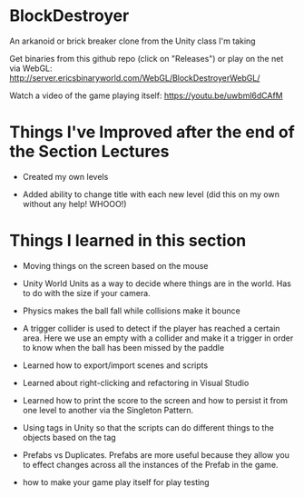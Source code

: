 # BlockDestroyer
An arkanoid or brick breaker clone from the Unity class I'm taking

Get binaries from this github repo (click on "Releases") or play on the net via WebGL: http://server.ericsbinaryworld.com/WebGL/BlockDestroyerWebGL/

Watch a video of the game playing itself: https://youtu.be/uwbml6dCAfM

# Things I've Improved after the end of the Section Lectures
 - Created my own levels

 - Added ability to change title with each new level (did this on my own without any help! WHOOO!)

# Things I learned in this section

 - Moving things on the screen based on the mouse

 - Unity World Units as a way to decide where things are in the world. Has to do with the size if your camera.

 - Physics makes the ball fall while collisions make it bounce

 - A trigger collider is used to detect if the player has reached a certain area. Here we use an empty with a collider and make it a trigger in order to know when the ball has been missed by the paddle

 - Learned how to export/import scenes and scripts

 - Learned about right-clicking and refactoring in Visual Studio

 - Learned how to print the score to the screen and how to persist it from one level to another via the Singleton Pattern.

 - Using tags in Unity so that the scripts can do different things to the objects based on the tag

 - Prefabs vs Duplicates. Prefabs are more useful because they allow you to effect changes across all the instances of the Prefab in the game.
 
  - how to make your game play itself for play testing

